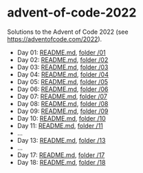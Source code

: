 # advent-of-code-2022
Solutions to the Advent of Code 2022 (see https://adventofcode.com/2022).
- Day 01: [README.md](01/README.md), [folder /01](01/)
- Day 02: [README.md](02/README.md), [folder /02](02/)
- Day 03: [README.md](03/README.md), [folder /03](03/)
- Day 04: [README.md](04/README.md), [folder /04](04/)
- Day 05: [README.md](05/README.md), [folder /05](05/)
- Day 06: [README.md](06/README.md), [folder /06](06/)
- Day 07: [README.md](07/README.md), [folder /07](07/)
- Day 08: [README.md](08/README.md), [folder /08](08/)
- Day 09: [README.md](09/README.md), [folder /09](09/)
- Day 10: [README.md](10/README.md), [folder /10](10/)
- Day 11: [README.md](11/README.md), [folder /11](11/)
- ...
- Day 13: [README.md](13/README.md), [folder /13](13/)
- ...
- Day 17: [README.md](17/README.md), [folder /17](17/)
- Day 18: [README.md](18/README.md), [folder /18](17/)
